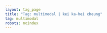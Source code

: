 ```yaml
---
layout: tag_page
title: "Tag: multimodal | kei ka-hei cheung"
tag: multimodal
robots: noindex
---
```

